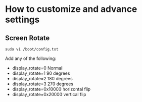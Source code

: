# How to customize and advance settings

## Screen Rotate
`sudo vi /boot/config.txt`

Add any of the following:
* display_rotate=0 Normal
* display_rotate=1 90 degrees
* display_rotate=2 180 degrees 
* display_rotate=3 270 degrees
* display_rotate=0x10000 horizontal flip
* display_rotate=0x20000 vertical flip

